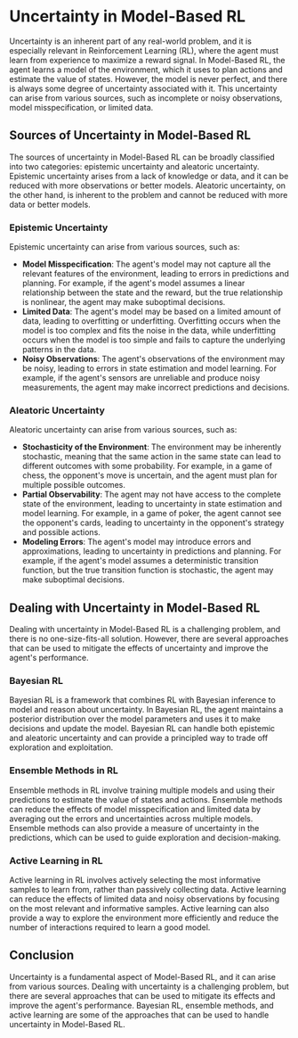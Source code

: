 # Uncertainty in Model-Based RL

Uncertainty is an inherent part of any real-world problem, and it is especially relevant in Reinforcement Learning (RL), where the agent must learn from experience to maximize a reward signal. In Model-Based RL, the agent learns a model of the environment, which it uses to plan actions and estimate the value of states. However, the model is never perfect, and there is always some degree of uncertainty associated with it. This uncertainty can arise from various sources, such as incomplete or noisy observations, model misspecification, or limited data.

## Sources of Uncertainty in Model-Based RL

The sources of uncertainty in Model-Based RL can be broadly classified into two categories: epistemic uncertainty and aleatoric uncertainty. Epistemic uncertainty arises from a lack of knowledge or data, and it can be reduced with more observations or better models. Aleatoric uncertainty, on the other hand, is inherent to the problem and cannot be reduced with more data or better models.

### Epistemic Uncertainty

Epistemic uncertainty can arise from various sources, such as:

- **Model Misspecification**: The agent's model may not capture all the relevant features of the environment, leading to errors in predictions and planning. For example, if the agent's model assumes a linear relationship between the state and the reward, but the true relationship is nonlinear, the agent may make suboptimal decisions.
- **Limited Data**: The agent's model may be based on a limited amount of data, leading to overfitting or underfitting. Overfitting occurs when the model is too complex and fits the noise in the data, while underfitting occurs when the model is too simple and fails to capture the underlying patterns in the data.
- **Noisy Observations**: The agent's observations of the environment may be noisy, leading to errors in state estimation and model learning. For example, if the agent's sensors are unreliable and produce noisy measurements, the agent may make incorrect predictions and decisions.

### Aleatoric Uncertainty

Aleatoric uncertainty can arise from various sources, such as:

- **Stochasticity of the Environment**: The environment may be inherently stochastic, meaning that the same action in the same state can lead to different outcomes with some probability. For example, in a game of chess, the opponent's move is uncertain, and the agent must plan for multiple possible outcomes.
- **Partial Observability**: The agent may not have access to the complete state of the environment, leading to uncertainty in state estimation and model learning. For example, in a game of poker, the agent cannot see the opponent's cards, leading to uncertainty in the opponent's strategy and possible actions.
- **Modeling Errors**: The agent's model may introduce errors and approximations, leading to uncertainty in predictions and planning. For example, if the agent's model assumes a deterministic transition function, but the true transition function is stochastic, the agent may make suboptimal decisions.

## Dealing with Uncertainty in Model-Based RL

Dealing with uncertainty in Model-Based RL is a challenging problem, and there is no one-size-fits-all solution. However, there are several approaches that can be used to mitigate the effects of uncertainty and improve the agent's performance.

### Bayesian RL

Bayesian RL is a framework that combines RL with Bayesian inference to model and reason about uncertainty. In Bayesian RL, the agent maintains a posterior distribution over the model parameters and uses it to make decisions and update the model. Bayesian RL can handle both epistemic and aleatoric uncertainty and can provide a principled way to trade off exploration and exploitation.

### Ensemble Methods in RL

Ensemble methods in RL involve training multiple models and using their predictions to estimate the value of states and actions. Ensemble methods can reduce the effects of model misspecification and limited data by averaging out the errors and uncertainties across multiple models. Ensemble methods can also provide a measure of uncertainty in the predictions, which can be used to guide exploration and decision-making.

### Active Learning in RL

Active learning in RL involves actively selecting the most informative samples to learn from, rather than passively collecting data. Active learning can reduce the effects of limited data and noisy observations by focusing on the most relevant and informative samples. Active learning can also provide a way to explore the environment more efficiently and reduce the number of interactions required to learn a good model.

## Conclusion

Uncertainty is a fundamental aspect of Model-Based RL, and it can arise from various sources. Dealing with uncertainty is a challenging problem, but there are several approaches that can be used to mitigate its effects and improve the agent's performance. Bayesian RL, ensemble methods, and active learning are some of the approaches that can be used to handle uncertainty in Model-Based RL.
